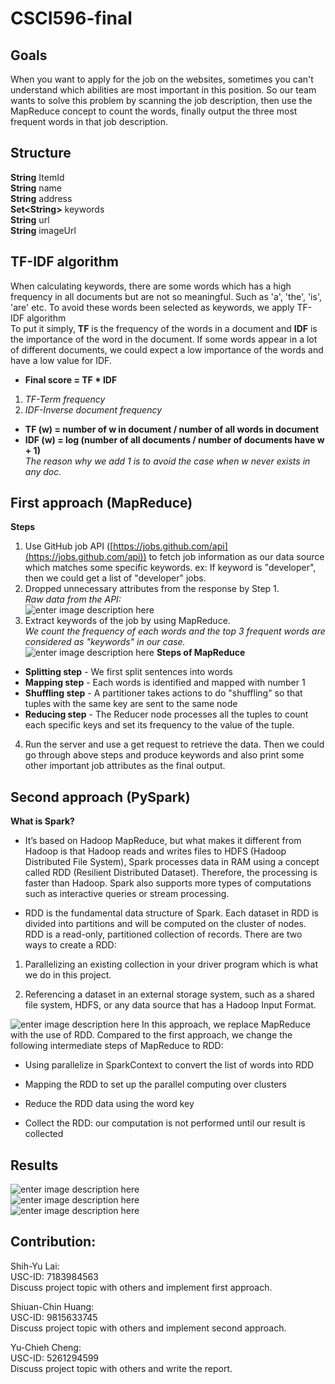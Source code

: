 # CSCI596-final
## Goals
When you want to apply for the job on the websites, sometimes you can't understand which abilities are most important in this position. So our team wants to solve this problem by scanning the job description, then use the MapReduce concept to count the words, finally output the three most frequent words in that job description.

## Structure

**String** ItemId <br>
**String** name <br>
**String** address <br>
**Set&lt;String>** keywords <br>
**String** url <br>
**String** imageUrl <br>

## TF-IDF algorithm

When calculating keywords, there are some words which has a high frequency in all documents but are not so meaningful. Such as 'a', 'the', 'is', 'are' etc. To avoid these words been selected as keywords, we apply TF-IDF algorithm</br>
To put it simply, **TF** is the frequency of the words in a document and **IDF** is the importance of the word in the document. If some words appear in a lot of different documents, we could expect a low importance of the words and have a low value for IDF.

- **Final score = TF * IDF**
1. *TF-Term frequency*
2. *IDF-Inverse document frequency*
- **TF (w) = number of w in document / number of all words in document**
- **IDF (w) = log (number of all documents / number of documents have w + 1)**</br>
 *The reason why we add 1 is to avoid the case when w never exists in any doc.*

## First approach (MapReduce)
**Steps**

 1. Use GitHub job API ([https://jobs.github.com/api](https://jobs.github.com/api)) to fetch job information as our data source which matches some specific keywords. 
ex: If keyword is "developer", then we could get a list of "developer" jobs.
 2. Dropped unnecessary attributes from the response by Step 1.<br/>
 *Raw data from the API:*<br/>
 ![enter image description here](https://i.imgur.com/jVskXMq.png)
 3. Extract keywords of the job by using MapReduce.<br/>
 *We count the frequency of each words and the top 3 frequent words are considered as "keywords" in our case.*<br/>
  ![enter image description here](https://s3.amazonaws.com/files.dezyre.com/images/Tutorials/MapReduce_Example.jpg)
**Steps of MapReduce**
- **Splitting step** - We first split sentences into words
- **Mapping step** - Each words is identified and mapped with number 1
- **Shuffling step** - A partitioner takes actions to do "shuffling" so that tuples with the same key are sent to the same node
- **Reducing step** - The Reducer node processes all the tuples to count each specific keys and set its frequency to the value of the tuple.
4. Run the server and use a get request to retrieve the data. Then we could go through above steps and produce keywords and also print some other important job attributes as the final output.

## Second approach (PySpark)
**What is Spark?**

-   It’s based on Hadoop MapReduce, but what makes it different from Hadoop is that Hadoop reads and writes files to HDFS (Hadoop Distributed File System), Spark processes data in RAM using a concept called RDD (Resilient Distributed Dataset). Therefore, the processing is faster than Hadoop. Spark also supports more types of computations such as interactive queries or stream processing.
    
-   RDD is the fundamental data structure of Spark. Each dataset in RDD is divided into partitions and will be computed on the cluster of nodes. RDD is a read-only, partitioned collection of records. There are two ways to create a RDD:
    

  1.  Parallelizing an existing collection in your driver program which is what we do in this project.
    
  2.  Referencing a dataset in an external storage system, such as a shared file system, HDFS, or any data source that has a Hadoop Input Format.

![enter image description here](https://miro.medium.com/max/1050/1*l2MUHFvWfcdiUbh7Y-fM5Q.png)
In this approach, we replace MapReduce with the use of RDD.
Compared to the first approach, we change the following intermediate steps of MapReduce to RDD: 
-  Using parallelize in SparkContext to convert the list of words into RDD
    
-  Mapping the RDD to set up the parallel computing over clusters
    
-  Reduce the RDD data using the word key
    
- Collect the RDD: our computation is not performed until our result is collected

## Results
![enter image description here](https://i.imgur.com/3WRAa0W.png)</br>
![enter image description here](https://i.imgur.com/jbmQEYc.jpg)</br>
![enter image description here](https://i.imgur.com/W5Alx69.jpg)</br>

## Contribution:
Shih-Yu Lai:</br>
USC-ID: 7183984563</br>
Discuss project topic with others and implement first approach.</br>

Shiuan-Chin Huang:</br>
USC-ID: 9815633745</br>
Discuss project topic with others and implement second approach.</br>

Yu-Chieh Cheng:</br>
USC-ID: 5261294599</br>
Discuss project topic with others and write the report.</br>
